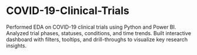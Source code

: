 # COVID-19-Clinical-Trials
 Performed EDA on COVID-19 clinical trials using Python and Power BI. Analyzed trial phases, statuses, conditions, and time trends. Built interactive dashboard with filters, tooltips, and drill-throughs to visualize key research insights.
